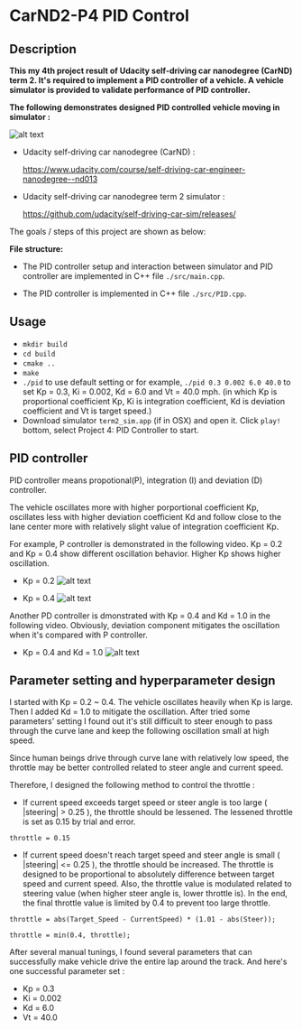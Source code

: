 # CarND2-P4 PID Control

## Description

**This my 4th project result of Udacity self-driving car nanodegree (CarND) term 2. It's required to implement a PID controller of a vehicle. A vehicle simulator is provided to validate performance of PID controller.**

**The following demonstrates designed PID controlled vehicle moving in simulator :** 

![alt text][image1]

* Udacity self-driving car nanodegree (CarND) :

  https://www.udacity.com/course/self-driving-car-engineer-nanodegree--nd013
  
* Udacity self-driving car nanodegree term 2 simulator :

  https://github.com/udacity/self-driving-car-sim/releases/

The goals / steps of this project are shown as below:

[//]: # (Image References)
[image1]: ./images/p.gif
[image2]: ./images/p1.gif
[image3]: ./images/p2.gif
[image4]: ./images/p3.gif


**File structure:**

* The PID controller setup and interaction between simulator and PID controller are implemented in C++ file `./src/main.cpp`.

* The PID controller is implemented in C++ file `./src/PID.cpp`.

## Usage
* `mkdir build` 
* `cd build`
* `cmake ..`
* `make`
* `./pid` to use default setting or for example, `./pid 0.3 0.002 6.0 40.0` to set Kp = 0.3, Ki = 0.002, Kd = 6.0 and Vt = 40.0 mph. (in which Kp is proportional coefficient Kp, Ki is integration coefficient, Kd is deviation coefficient and Vt is target speed.)
* Download simulator `term2_sim.app` (if in OSX) and open it. Click `play!` bottom, select Project 4: PID Controller to start.

## PID controller

PID controller means propotional(P), integration (I) and deviation (D) controller.

The vehicle oscillates more with higher porportional coefficient Kp, oscillates less with higher deviation coefficient Kd and follow close to the lane center more with relatively slight value of integration coefficient Kp. 

For example, P controller is demonstrated in the following video. Kp = 0.2 and Kp = 0.4 show different oscillation behavior. Higher Kp shows higher oscillation.

* Kp = 0.2
![alt text][image2]

* Kp = 0.4
![alt text][image3]

Another PD controller is dmonstrated with Kp = 0.4 and Kd = 1.0 in the following video. Obviously, deviation component mitigates the oscillation when it's compared with P controller.

* Kp = 0.4 and Kd = 1.0
![alt text][image4]


## Parameter setting and hyperparameter design

I started with Kp = 0.2 ~ 0.4. The vehicle oscillates heavily when Kp is large. Then I added Kd = 1.0 to mitigate the oscillation. After tried some parameters' setting I found out it's still difficult to steer enough to pass through the curve lane and keep the following oscillation small at high speed.

Since human beings drive through curve lane with relatively low speed, the throttle may be better controlled related to steer angle and current speed.

Therefore, I designed the following method to control the throttle :

* If current speed exceeds target speed or steer angle is too large ( |steering| > 0.25 ), the throttle should be lessened. The lessened throttle is set as 0.15 by trial and error.

`throttle = 0.15`

* If current speed doesn't reach target speed and steer angle is small  ( |steering| <= 0.25 ), the throttle should be increased. The throttle is designed to be proportional to absolutely difference between target speed and current speed. Also, the throttle value is modulated related to steering value (when higher steer angle is, lower throttle is). In the end, the final throttle value is limited by 0.4 to prevent too large throttle.

`throttle = abs(Target_Speed - CurrentSpeed) * (1.01 - abs(Steer));`

`throttle = min(0.4, throttle);`

After several manual tunings, I found several parameters that can successfully make vehicle drive the entire lap around the track. And here's one successful parameter set :

* Kp = 0.3
* Ki = 0.002
* Kd = 6.0
* Vt = 40.0

